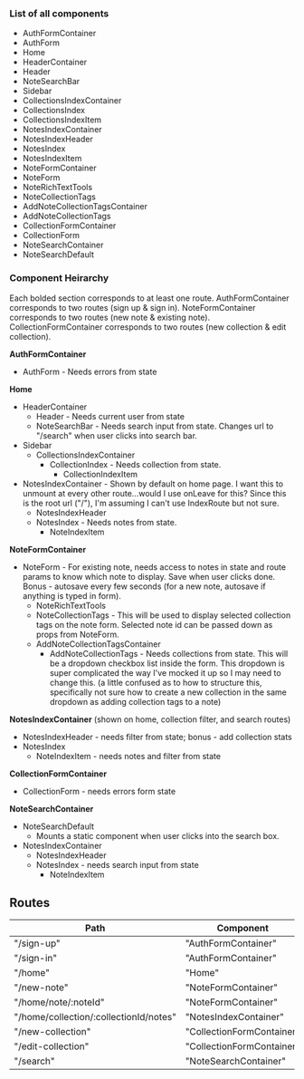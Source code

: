 ### List of all components
* AuthFormContainer
* AuthForm
* Home
* HeaderContainer
* Header
* NoteSearchBar
* Sidebar
* CollectionsIndexContainer
* CollectionsIndex
* CollectionsIndexItem
* NotesIndexContainer
* NotesIndexHeader
* NotesIndex
* NotesIndexItem
* NoteFormContainer
* NoteForm
* NoteRichTextTools
* NoteCollectionTags
* AddNoteCollectionTagsContainer
* AddNoteCollectionTags
* CollectionFormContainer
* CollectionForm
* NoteSearchContainer
* NoteSearchDefault


### Component Heirarchy
Each bolded section corresponds to at least one route.
AuthFormContainer corresponds to two routes (sign up & sign in).
NoteFormContainer corresponds to two routes (new note & existing note).
CollectionFormContainer corresponds to two routes (new collection & edit collection).

**AuthFormContainer**
* AuthForm - Needs errors from state

**Home**
* HeaderContainer
  * Header - Needs current user from state
  * NoteSearchBar - Needs search input from state. Changes url to "/search" when user clicks into search bar.
* Sidebar
  * CollectionsIndexContainer
    * CollectionIndex  - Needs collection from state.
      * CollectionIndexItem
* NotesIndexContainer - Shown by default on home page. I want this to unmount at every other route...would I use onLeave for this? Since this is the root url ("/"), I'm assuming I can't use IndexRoute but not sure.
  * NotesIndexHeader
  * NotesIndex - Needs notes from state.
    * NoteIndexItem

**NoteFormContainer**
* NoteForm - For existing note, needs access to notes in state and route params to know which note to display. Save when user clicks done. Bonus - autosave every few seconds (for a new note, autosave if anything is typed in form).
  * NoteRichTextTools
  * NoteCollectionTags - This will be used to display selected collection tags on the note form. Selected note id can be passed down as props from NoteForm.
  * AddNoteCollectionTagsContainer
    * AddNoteCollectionTags - Needs collections from state. This will be a dropdown checkbox list inside the form. This dropdown is super complicated the way I've mocked it up so I may need to change this. (a little confused as to how to structure this, specifically not sure how to create a new collection in the same dropdown as adding collection tags to a note)

**NotesIndexContainer**
(shown on home, collection filter, and search routes)
* NotesIndexHeader - needs filter from state; bonus - add collection stats
* NotesIndex
  * NoteIndexItem - needs notes and filter from state

**CollectionFormContainer**
* CollectionForm - needs errors form state

**NoteSearchContainer**
* NoteSearchDefault
  * Mounts a static component when user clicks into the search box.
* NotesIndexContainer
  * NotesIndexHeader
  * NotesIndex - needs search input from state
    * NoteIndexItem


## Routes

|Path   | Component   |
|-------|-------------|
| "/sign-up" | "AuthFormContainer" |
| "/sign-in" | "AuthFormContainer" |
| "/home" | "Home" |
| "/new-note" | "NoteFormContainer" |
| "/home/note/:noteId" | "NoteFormContainer" |
| "/home/collection/:collectionId/notes" | "NotesIndexContainer" |
| "/new-collection" | "CollectionFormContainer" |
| "/edit-collection" | "CollectionFormContainer" |
| "/search" | "NoteSearchContainer" |
